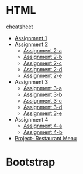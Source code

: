 
# HTML
[cheatsheet](https://github.com/aniketrepo/crc-workshop/blob/main/html/HTML%20Cheat%20Sheet.md)
- [Assignment 1](https://github.com/aniketrepo/crc-workshop/blob/main/html/code/Assignment1.htm)
- [Assignment 2](https://github.com/aniketrepo/crc-workshop/blob/main/html/code/Assignment2.htm)
	- [Assignment 2-a](https://github.com/aniketrepo/crc-workshop/blob/main/html/code/Assignment2a.htm)
	- [Assignment 2-b](https://github.com/aniketrepo/crc-workshop/blob/main/html/code/Assignment2b.htm)
	- [Assignment 2-c](https://github.com/aniketrepo/crc-workshop/blob/main/html/code/Assignment2c.htm)
	- [Assignment 2-d](https://github.com/aniketrepo/crc-workshop/blob/main/html/code/Assignment2d.htm)
	- [Assignment 2-e](https://github.com/aniketrepo/crc-workshop/blob/main/html/code/Assignment2e.htm)
- Assignment 3
	- [Assignment 3-a](https://github.com/aniketrepo/crc-workshop/blob/main/html/code/Assignment3a.htm)
	- [Assignment 3-b](https://github.com/aniketrepo/crc-workshop/blob/main/html/code/Assignment3b.htm)
	- [Assignment 3-c](https://github.com/aniketrepo/crc-workshop/blob/main/html/code/Assignment3c.htm)
	- [Assignment 3-d](https://github.com/aniketrepo/crc-workshop/blob/main/html/code/Assignment3d.htm)
	- [Assignment 3-e](https://github.com/aniketrepo/crc-workshop/blob/main/html/code/Assignment3e.htm)
- Assignment 4
	- [Assignment 4-a](https://github.com/aniketrepo/crc-workshop/blob/main/html/code/Assignment4a.htm)
	- [Assignment 4-b](https://github.com/aniketrepo/crc-workshop/blob/main/html/code/Assignment4b.htm)
- [Project- Restaurant Menu](https://github.com/aniketrepo/crc-workshop/tree/main/html/resturant-menu-main/resturant-menu-main)

# Bootstrap
